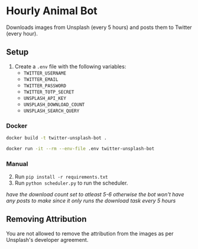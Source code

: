 # Hourly Animal Bot

Downloads images from Unsplash (every 5 hours) and posts them to Twitter (every hour).

## Setup

1. Create a `.env` file with the following variables:
   - `TWITTER_USERNAME`
   - `TWITTER_EMAIL`
   - `TWITTER_PASSWORD`
   - `TWITTER_TOTP_SECRET`
   - `UNSPLASH_API_KEY`
   - `UNSPLASH_DOWNLOAD_COUNT`
   - `UNSPLASH_SEARCH_QUERY`

### Docker

```bash
docker build -t twitter-unsplash-bot .
```

```bash
docker run -it --rm --env-file .env twitter-unsplash-bot
```

### Manual

2. Run `pip install -r requirements.txt`
3. Run `python scheduler.py` to run the scheduler.

_have the download count set to atleast 5-6 otherwise the bot won't have any posts to make since it only runs the download task every 5 hours_

## Removing Attribution

You are not allowed to remove the attribution from the images as per Unsplash's developer agreement.
